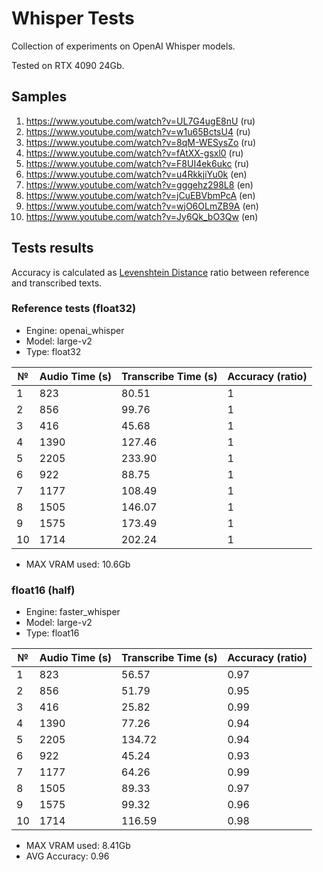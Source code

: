 # Whisper Tests

Collection of experiments on OpenAI Whisper models.

Tested on RTX 4090 24Gb.

## Samples

1. https://www.youtube.com/watch?v=UL7G4ugE8nU (ru)
2. https://www.youtube.com/watch?v=w1u65BctsU4 (ru)
3. https://www.youtube.com/watch?v=8qM-WESysZo (ru)
4. https://www.youtube.com/watch?v=fAtXX-gsxl0 (ru)
5. https://www.youtube.com/watch?v=F8UI4ek6ukc (ru)
6. https://www.youtube.com/watch?v=u4RkkjiYu0k (en)
7. https://www.youtube.com/watch?v=gggehz298L8 (en)
8. https://www.youtube.com/watch?v=jCuEBVbmPcA (en)
9. https://www.youtube.com/watch?v=wjO6OLmZB9A (en)
10. https://www.youtube.com/watch?v=Jy6Qk_bO3Qw (en)

## Tests results

Accuracy is calculated as [Levenshtein Distance](https://en.wikipedia.org/wiki/Levenshtein_distance) ratio between
reference and transcribed texts.

### Reference tests (float32)

* Engine: openai_whisper
* Model: large-v2
* Type: float32

| №  | Audio Time (s) | Transcribe Time (s) | Accuracy (ratio) |
|----|----------------|---------------------|------------------|
| 1  | 823            | 80.51               | 1                |
| 2  | 856            | 99.76               | 1                |
| 3  | 416            | 45.68               | 1                |
| 4  | 1390           | 127.46              | 1                |
| 5  | 2205           | 233.90              | 1                |
| 6  | 922            | 88.75               | 1                |
| 7  | 1177           | 108.49              | 1                |
| 8  | 1505           | 146.07              | 1                |
| 9  | 1575           | 173.49              | 1                |
| 10 | 1714           | 202.24              | 1                |

* MAX VRAM used: 10.6Gb

### float16 (half)

* Engine: faster_whisper
* Model: large-v2
* Type: float16

| №  | Audio Time (s) | Transcribe Time (s) | Accuracy (ratio) |
|----|----------------|---------------------|------------------|
| 1  | 823            | 56.57               | 0.97             |
| 2  | 856            | 51.79               | 0.95             |
| 3  | 416            | 25.82               | 0.99             |
| 4  | 1390           | 77.26               | 0.94             |
| 5  | 2205           | 134.72              | 0.94             |
| 6  | 922            | 45.24               | 0.93             |
| 7  | 1177           | 64.26               | 0.99             |
| 8  | 1505           | 89.33               | 0.97             |
| 9  | 1575           | 99.32               | 0.96             |
| 10 | 1714           | 116.59              | 0.98             |

* MAX VRAM used: 8.41Gb
* AVG Accuracy: 0.96
